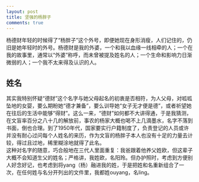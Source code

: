 ```yaml
---
layout: post
title: 坚强的杨胖子
comments: true
---
```


杨德财年轻的时候得了“杨胖子”这个外号，即便她现在身形消瘦，人们记住的，仍旧是她年轻时的外号。杨德财是我的外婆，一个和我以血缘一线相牵的人；一个在我的故事里，通常以“外婆”称呼，而未曾被提及姓名的人；一个生命和影响力日渐微弱的人；一个我不太来得及认识的人。   
## 姓名
其实我特别怀疑“德财”这个名字与她父母起名的初衷是否相符，为人父母，对呱呱坠地的女婴，要么期盼她“德才兼备”，要么训导她“女子无才便是德”，或者祈望她在往后的生活中能够“得财”。这么一来，“德财”如何都不大讲得通，于是我猜测，在文盲率百分之八十几的解放前，事农的杨家大概也喝不上几滴墨水，名字不落到书面，倒也合理。到了1950年代，国家要实行户籍制度了，负责登记的人员或许并没有耐心过问每个人姓名的来历，作为文盲的杨胖子本人也没有十足的力量去计较，得过且过地，稀里糊涂地就得了此名。   
这种对名字的随意，巧合般地在三代人里面重复：我爸跟着他养父姓欧，但这辈子大概不会知道生父的姓名；严格讲，我姓欧，名阳玲。但办护照时，考虑到方便别人好念好记，也考虑到将yang（杨）融进我的姓，于是把姓和名重新组合了一次，在任何姓与名分开列出的文件里，我都姓ouyang，名ling。
